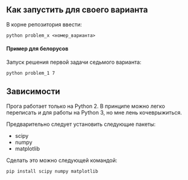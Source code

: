 ## Как запустить для своего варианта

В корне репозитория ввести:

```
python problem_x <номер_варианта>
```

#### Пример для белорусов

Запуск решения первой задачи седьмого варианта:

```
python problem_1 7
```

## Зависимости

Прога работает только на Python 2. В принципе можно легко переписать и для работы на Python 3, но мне лень кочеврыжиться.

Предварительно следует установить следующие пакеты:

* scipy
* numpy
* matplotlib

Сделать это можно следующей командой:

```
pip install scipy numpy matplotlib
```
